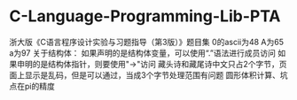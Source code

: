 # C-Language-Programming-Lib-PTA
浙大版《C语言程序设计实验与习题指导（第3版）》题目集
0的ascii为48
A为65
a为97
关于结构体：
如果声明的是结构体变量，可以使用“.”语法进行成员访问
如果申明的是结构体指针，则要使用"->"访问
藏头诗和藏尾诗中文只占2个字节，页面上显示是乱码，但是可以通过，当成3个字节处理范围有问题
圆形体积计算、坑点在pi的精度